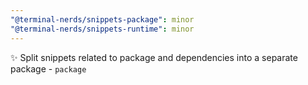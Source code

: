```yaml
---
"@terminal-nerds/snippets-package": minor
"@terminal-nerds/snippets-runtime": minor
---
```


✨ Split snippets related to package and dependencies into a separate package - `package`

